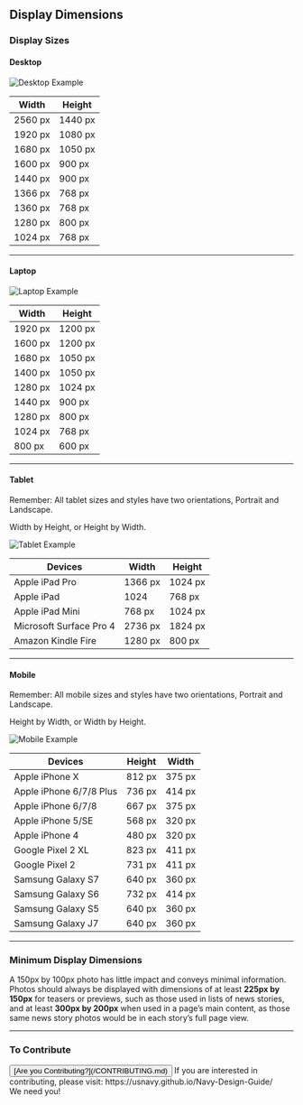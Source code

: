 ## Display Dimensions

### Display Sizes

#### Desktop

![Desktop Example](https://usnavy.github.io/Navy-Design-Guide/img/presentation-design/devices-1.jpg "Desktop Example")


| Width      | Height  |
| ---------- |---------|
| 2560 px    | 1440 px |
| 1920 px    | 1080 px |
| 1680 px    | 1050 px |
| 1600 px    | 900 px  |
| 1440 px    | 900 px  |
| 1366 px    | 768 px  |
| 1360 px    | 768 px  |
| 1280 px    | 800 px  |
| 1024 px    | 768 px  |

<hr>

#### Laptop

![Laptop Example](https://usnavy.github.io/Navy-Design-Guide/img/presentation-design/devices-1.jpg "Laptop Example")


| Width      | Height  |
| ---------- |---------|
| 1920 px    | 1200 px |
| 1600 px    | 1200 px |
| 1680 px    | 1050 px |
| 1400 px    | 1050 px |
| 1280 px    | 1024 px |
| 1440 px    | 900 px  |
| 1280 px    | 800 px  |
| 1024 px    | 768 px  |
| 800 px     | 600 px  |

<hr>

#### Tablet
Remember:  All tablet sizes and styles have two orientations, Portrait and Landscape.  

Width by Height, or Height by Width.

![Tablet Example](https://usnavy.github.io/Navy-Design-Guide/img/presentation-design/devices-2.jpg "Tablet Example")

| Devices                         | Width       | Height     |
| ------------------------------- |-------------|------------|
| Apple iPad Pro                  | 1366 px     | 1024 px    |
| Apple iPad                      | 1024        | 768 px     |
| Apple iPad Mini                 | 768 px      | 1024 px    |
| Microsoft Surface Pro 4         | 2736 px     | 1824 px    |
| Amazon Kindle Fire              | 1280 px     | 800 px     |

<hr>

#### Mobile
Remember:  All mobile sizes and styles have two orientations, Portrait and Landscape.  

 Height by Width, or Width by Height.

![Mobile Example](https://usnavy.github.io/Navy-Design-Guide/img/presentation-design/devices-3.jpg "Mobile Example")

| Devices                                 | Height     | Width      |
| --------------------------------------- |------------|------------|
| Apple iPhone X                          | 812 px     | 375 px     |
| Apple iPhone 6/7/8 Plus                 | 736 px     | 414 px     |
| Apple iPhone 6/7/8                      | 667 px     | 375 px     |
| Apple iPhone 5/SE                       | 568 px     | 320 px     |
| Apple iPhone 4                          | 480 px     | 320 px     |
| Google Pixel 2 XL                       | 823 px     | 411 px     |
| Google Pixel 2                          | 731 px     | 411 px     |
| Samsung Galaxy S7                       | 640 px     | 360 px     |
| Samsung Galaxy S6                       | 732 px     | 414 px     |
| Samsung Galaxy S5                       | 640 px     | 360 px     |
| Samsung Galaxy J7                       | 640 px     | 360 px     |

<hr>

### Minimum Display Dimensions

A 150px by 100px photo has little impact and conveys minimal
information. Photos should always be displayed with dimensions
of at least **225px by 150px** for teasers or previews, such as
those used in lists of news stories, and at least **300px by
200px** when used in a page’s main content, as those same news
story photos would be in each story’s full page view.

<hr>

### To Contribute<br>
<button id="contribute-guidance">
[Are you Contributing?](/CONTRIBUTING.md)
</button>  
<span class="contribute-comment">If you are interested in contributing, please visit: https://usnavy.github.io/Navy-Design-Guide/ <br>We need you!</span>
<br>
<br>
